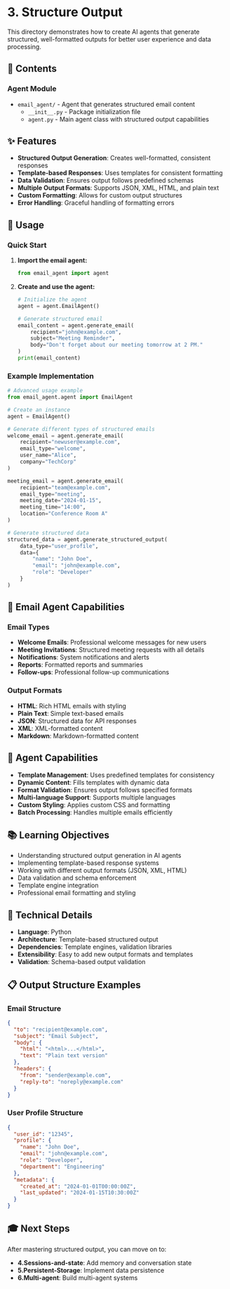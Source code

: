 # 3. Structure Output

This directory demonstrates how to create AI agents that generate structured, well-formatted outputs for better user experience and data processing.

## 📁 Contents

### Agent Module
- `email_agent/` - Agent that generates structured email content
  - `__init__.py` - Package initialization file
  - `agent.py` - Main agent class with structured output capabilities

## ✨ Features

- **Structured Output Generation**: Creates well-formatted, consistent responses
- **Template-based Responses**: Uses templates for consistent formatting
- **Data Validation**: Ensures output follows predefined schemas
- **Multiple Output Formats**: Supports JSON, XML, HTML, and plain text
- **Custom Formatting**: Allows for custom output structures
- **Error Handling**: Graceful handling of formatting errors

## 🚀 Usage

### Quick Start

1. **Import the email agent:**
   ```python
   from email_agent import agent
   ```

2. **Create and use the agent:**
   ```python
   # Initialize the agent
   agent = agent.EmailAgent()
   
   # Generate structured email
   email_content = agent.generate_email(
       recipient="john@example.com",
       subject="Meeting Reminder",
       body="Don't forget about our meeting tomorrow at 2 PM."
   )
   print(email_content)
   ```

### Example Implementation

```python
# Advanced usage example
from email_agent.agent import EmailAgent

# Create an instance
agent = EmailAgent()

# Generate different types of structured emails
welcome_email = agent.generate_email(
    recipient="newuser@example.com",
    email_type="welcome",
    user_name="Alice",
    company="TechCorp"
)

meeting_email = agent.generate_email(
    recipient="team@example.com",
    email_type="meeting",
    meeting_date="2024-01-15",
    meeting_time="14:00",
    location="Conference Room A"
)

# Generate structured data
structured_data = agent.generate_structured_output(
    data_type="user_profile",
    data={
        "name": "John Doe",
        "email": "john@example.com",
        "role": "Developer"
    }
)
```

## 📧 Email Agent Capabilities

### Email Types
- **Welcome Emails**: Professional welcome messages for new users
- **Meeting Invitations**: Structured meeting requests with all details
- **Notifications**: System notifications and alerts
- **Reports**: Formatted reports and summaries
- **Follow-ups**: Professional follow-up communications

### Output Formats
- **HTML**: Rich HTML emails with styling
- **Plain Text**: Simple text-based emails
- **JSON**: Structured data for API responses
- **XML**: XML-formatted content
- **Markdown**: Markdown-formatted content

## 🎯 Agent Capabilities

- **Template Management**: Uses predefined templates for consistency
- **Dynamic Content**: Fills templates with dynamic data
- **Format Validation**: Ensures output follows specified formats
- **Multi-language Support**: Supports multiple languages
- **Custom Styling**: Applies custom CSS and formatting
- **Batch Processing**: Handles multiple emails efficiently

## 📚 Learning Objectives

- Understanding structured output generation in AI agents
- Implementing template-based response systems
- Working with different output formats (JSON, XML, HTML)
- Data validation and schema enforcement
- Template engine integration
- Professional email formatting and styling

## 🔧 Technical Details

- **Language**: Python
- **Architecture**: Template-based structured output
- **Dependencies**: Template engines, validation libraries
- **Extensibility**: Easy to add new output formats and templates
- **Validation**: Schema-based output validation

## 📋 Output Structure Examples

### Email Structure
```json
{
  "to": "recipient@example.com",
  "subject": "Email Subject",
  "body": {
    "html": "<html>...</html>",
    "text": "Plain text version"
  },
  "headers": {
    "from": "sender@example.com",
    "reply-to": "noreply@example.com"
  }
}
```

### User Profile Structure
```json
{
  "user_id": "12345",
  "profile": {
    "name": "John Doe",
    "email": "john@example.com",
    "role": "Developer",
    "department": "Engineering"
  },
  "metadata": {
    "created_at": "2024-01-01T00:00:00Z",
    "last_updated": "2024-01-15T10:30:00Z"
  }
}
```

## 🎓 Next Steps

After mastering structured output, you can move on to:
- **4.Sessions-and-state**: Add memory and conversation state
- **5.Persistent-Storage**: Implement data persistence
- **6.Multi-agent**: Build multi-agent systems